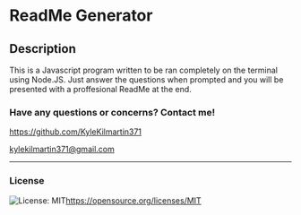 # ReadMe Generator

## Description

This is a Javascript program written to be ran completely on the terminal using Node.JS. Just answer the questions when prompted and you will be presented with a proffesional ReadMe at the end.

  ### Have any questions or concerns? Contact me!
https://github.com/KyleKilmartin371

kylekilmartin371@gmail.com

  ---
### License
  ![License: MIT](https://img.shields.io/badge/License-MIT-yellow.svg)https://opensource.org/licenses/MIT

